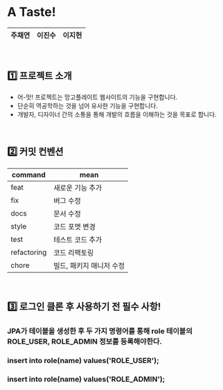 
# A Taste!

|주채연|이진수|이지헌|
|:------:|:---:|:------:|


<br>


## 1️⃣ 프로젝트 소개
- 어-맛! 프로젝트는 망고플레이트 웹사이트의 기능을 구현합니다.
- 단순히 역공학하는 것을 넘어 유사한 기능을 구현합니다.
- 개발자, 디자이너 간의 소통을 통해 개발의 흐름을 이해하는 것을 목표로 합니다.



<br>


## 2️⃣ 커밋 컨벤션
| command | mean |
| --- | --- |
| feat | 새로운 기능 추가 |
| fix | 버그 수정 |
| docs | 문서 수정 |
| style | 코드 포맷 변경 |
| test | 테스트 코드 추가 |
| refactoring | 코드 리팩토링 |
| chore | 빌드, 패키지 매니저 수정 |

<br>




## 3️⃣ 로그인 클론 후 사용하기 전 필수 사항!

### JPA가 테이블을 생성한 후 두 가지 명령어를 통해 role 테이블의 ROLE_USER, ROLE_ADMIN 정보를 등록해야한다.

###  insert into role(name) values('ROLE_USER');
### insert into role(name) values('ROLE_ADMIN');
